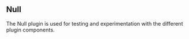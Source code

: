 ## Null

The Null plugin is used for testing and experimentation with the different
plugin components.